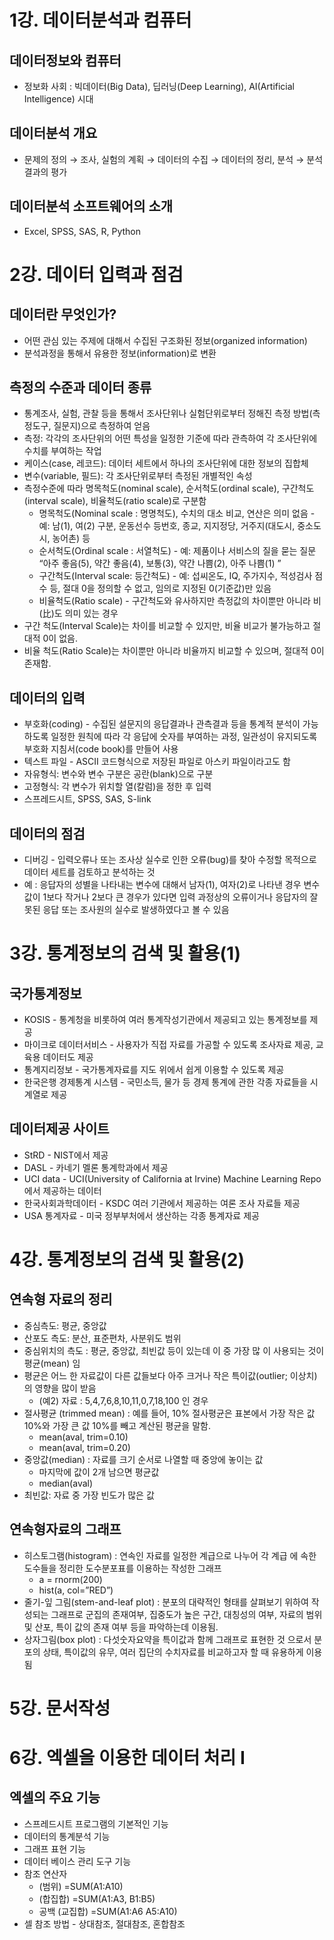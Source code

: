 # 1강. 데이터분석과 컴퓨터

## 데이터정보와 컴퓨터

- 정보화 사회 : 빅데이터(Big Data), 딥러닝(Deep Learning), AI(Artificial Intelligence) 시대

## 데이터분석 개요

- 문제의 정의 → 조사, 실험의 계획 → 데이터의 수집 → 데이터의 정리, 분석 → 분석결과의 평가

## 데이터분석 소프트웨어의 소개

- Excel, SPSS, SAS, R, Python

# 2강. 데이터 입력과 점검

## 데이터란 무엇인가?

- 어떤 관심 있는 주제에 대해서 수집된 구조화된 정보(organized information)
- 분석과정을 통해서 유용한 정보(information)로 변환

## 측정의 수준과 데이터 종류

- 통계조사, 실험, 관찰 등을 통해서 조사단위나 실험단위로부터 정해진 측정 방법(측정도구, 질문지)으로 측정하여 얻음
- 측정: 각각의 조사단위의 어떤 특성을 일정한 기준에 따라 관측하여 각 조사단위에 수치를 부여하는 작업
- 케이스(case, 레코드): 데이터 세트에서 하나의 조사단위에 대한 정보의 집합체
- 변수(variable, 필드): 각 조사단위로부터 측정된 개별적인 속성
- 측정수준에 따라 명목척도(nominal scale), 순서척도(ordinal scale), 구간척도(interval scale), 비율척도(ratio scale)로 구분함
    - 명목척도(Nominal scale : 명명척도), 수치의 대소 비교, 연산은 의미 없음 - 예: 남(1), 여(2) 구분, 운동선수 등번호, 종교, 지지정당, 거주지(대도시, 중소도시, 농어촌) 등
    - 순서척도(Ordinal scale : 서열척도) - 예: 제품이나 서비스의 질을 묻는 질문 “아주 좋음(5), 약간 좋음(4), 보통(3), 약간 나쁨(2), 아주 나쁨(1) ”
    - 구간척도(Interval scale: 등간척도) - 예: 섭씨온도, IQ, 주가지수, 적성검사 점수 등, 절대 0을 정의할 수 없고, 임의로 지정된 0(기준값)만 있음
    - 비율척도(Ratio scale) - 구간척도와 유사하지만 측정값의 차이뿐만 아니라 비(比)도 의미 있는 경우
- 구간 척도(Interval Scale)는 차이를 비교할 수 있지만, 비율 비교가 불가능하고 절대적 0이 없음.
- 비율 척도(Ratio Scale)는 차이뿐만 아니라 비율까지 비교할 수 있으며, 절대적 0이 존재함.

## 데이터의 입력

- 부호화(coding) - 수집된 설문지의 응답결과나 관측결과 등을 통계적 분석이 가능하도록 일정한 원칙에 따라 각 응답에 숫자를 부여하는 과정, 일관성이 유지되도록 부호화 지침서(code book)를 만들어 사용
- 텍스트 파일 - ASCII 코드형식으로 저장된 파일로 아스키 파일이라고도 함
- 자유형식: 변수와 변수 구분은 공란(blank)으로 구분
- 고정형식: 각 변수가 위치할 열(칼럼)을 정한 후 입력
- 스프레드시트, SPSS, SAS, S-link

## 데이터의 점검

- 디버깅 - 입력오류나 또는 조사상 실수로 인한 오류(bug)를 찾아 수정할 목적으로 데이터 세트를 검토하고 분석하는 것
- 예 : 응답자의 성별을 나타내는 변수에 대해서 남자(1), 여자(2)로 나타낸 경우 변수 값이 1보다 작거나 2보다 큰 경우가 있다면 입력 과정상의 오류이거나 응답자의 잘못된 응답 또는 조사원의 실수로 발생하였다고 볼 수 있음

# 3강. 통계정보의 검색 및 활용(1)

## 국가통계정보

- KOSIS - 통계청을 비롯하여 여러 통계작성기관에서 제공되고 있는 통계정보를 제공
- 마이크로 데이터서비스 - 사용자가 직접 자료를 가공할 수 있도록 조사자료 제공, 교육용 데이터도 제공
- 통계지리정보 - 국가통계자료를 지도 위에서 쉽게 이용할 수 있도록 제공
- 한국은행 경제통계 시스템 - 국민소득, 물가 등 경제 통계에 관한 각종 자료들을 시계열로 제공

## 데이터제공 사이트

- StRD - NIST에서 제공
- DASL - 카네기 멜론 통계학과에서 제공
- UCI data - UCI(University of California at Irvine) Machine Learning Repo에서 제공하는 데이터
- 한국사회과학데이터 - KSDC 여러 기관에서 제공하는 여론 조사 자료들 제공
- USA 통계자료 - 미국 정부부처에서 생산하는 각종 통계자료 제공

# 4강. 통계정보의 검색 및 활용(2)

## 연속형 자료의 정리

- 중심측도: 평균, 중앙값
- 산포도 측도: 분산, 표준편차, 사분위도 범위
- 중심위치의 측도 : 평균, 중앙값, 최빈값 등이 있는데 이 중 가장 많 이 사용되는 것이 평균(mean) 임
- 평균은 어느 한 자료값이 다른 값들보다 아주 크거나 작은 특이값(outlier; 이상치)의 영향을 많이 받음
    - (예2) 자료 : 5,4,7,6,8,10,11,0,7,18,100 인 경우
- 절사평균 (trimmed mean) : 예를 들어, 10% 절사평균은 표본에서 가장 작은 값 10%와 가장 큰 값 10%를 빼고 계산된 평균을 말함.
    - mean(aval, trim=0.10)
    - mean(aval, trim=0.20)
- 중앙값(median) : 자료를 크기 순서로 나열할 때 중앙에 놓이는 값
    - 마지막에 값이 2개 남으면 평균값
    - median(aval)
- 최빈값: 자료 중 가장 빈도가 많은 값

## 연속형자료의 그래프

- 히스토그램(histogram) : 연속인 자료를 일정한 계급으로 나누어 각 계급 에 속한 도수들을 정리한 도수분포표를 이용하는 작성한 그래프
    - a = rnorm(200)
    - hist(a, col=”RED”)
- 줄기-잎 그림(stem-and-leaf plot) : 분포의 대략적인 형태를 살펴보기 위하여 작성되는 그래프로 군집의 존재여부, 집중도가 높은 구간, 대칭성의 여부, 자료의 범위 및 산포, 특이 값의 존재 여부 등을 파악하는데 이용됨.
- 상자그림(box plot) : 다섯숫자요약을 특이값과 함께 그래프로 표현한 것 으로서 분포의 상태, 특이값의 유무, 여러 집단의 수치자료를 비교하고자 할 때 유용하게 이용됨

# 5강. 문서작성

# 6강. 엑셀을 이용한 데이터 처리 I

## 엑셀의 주요 기능

- 스프레드시트 프로그램의 기본적인 기능
- 데이터의 통계분석 기능
- 그래프 표현 기능
- 데이터 베이스 관리 도구 기능
- 참조 연산자
    - (범위) =SUM(A1:A10)
    - (합집합) =SUM(A1:A3, B1:B5)
    - 공백 (교집합) =SUM(A1:A6 A5:A10)
- 셀 참조 방법 - 상대참조, 절대참조, 혼합참조